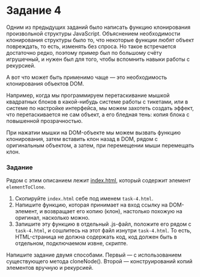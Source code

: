 
# Задание 4

Одним из предыдущих заданий было написать функцию клонирования произвольной
структуры JavaScript. Объяснением необходимости клонирования структуры
было то, что некоторые функции любят объект повреждать, то есть,
изменять без спроса. Но такое встречается достаточно редко, поэтому пример
был по большому счёту игрушечный, и нужен был для того, чтобы вспомнить
навыки работы с рекурсией.

А вот что может быть применимо чаще — это необходимость клонирования объектов DOM.

Например, когда мы программируем перетаскивание мышкой квадратных блоков
в какой-нибудь системе работы с тикетами, или в системе по настройке
интерфейса, мы можем захотеть создать эффект, что перетаскивается
не сам объект, а его бледная тень: копия блока с повышенной прозрачностью.

При нажатии мышки на DOM-объекте мы можем вызвать функцию клонирования,
затем вставить клон назад в DOM, рядом с оригинальным объектом, а затем,
при перемещении мыши перемещать клон.

### Задание

Рядом с этим описанием лежит [index.html](index.html), который содержит
элемент `elementToClone`.

1. Скопируйте `index.html` себе под именем `task-4.html`.
2. Напишите функцию, которая принимает на вход ссылку на DOM-элемент,
и возвращает его копию (клон), настолько похожую на оригинал, насколько можно.
3. Запишите эту функцию в отдельный .js-файл, положите его рядом с `task-4.html`, и сошлитесь на этот файл изнутри `task-4.html`. То есть, HTML-страница не должна содержать код, код должен быть в отдельном, подключаемом извне, скрипте.

Напишите задание двумя способами. Первый — с использованием существующего метода cloneNode(). Второй — конструирований копий элементов вручную и рекурсией.

